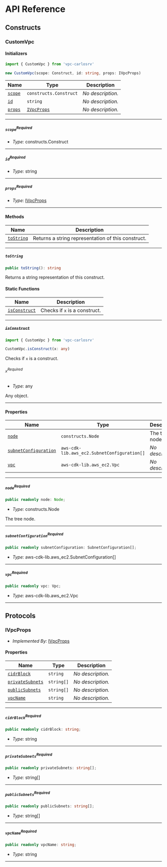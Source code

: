 # API Reference <a name="API Reference" id="api-reference"></a>

## Constructs <a name="Constructs" id="Constructs"></a>

### CustomVpc <a name="CustomVpc" id="vpc-carlosrv.CustomVpc"></a>

#### Initializers <a name="Initializers" id="vpc-carlosrv.CustomVpc.Initializer"></a>

```typescript
import { CustomVpc } from 'vpc-carlosrv'

new CustomVpc(scope: Construct, id: string, props: IVpcProps)
```

| **Name** | **Type** | **Description** |
| --- | --- | --- |
| <code><a href="#vpc-carlosrv.CustomVpc.Initializer.parameter.scope">scope</a></code> | <code>constructs.Construct</code> | *No description.* |
| <code><a href="#vpc-carlosrv.CustomVpc.Initializer.parameter.id">id</a></code> | <code>string</code> | *No description.* |
| <code><a href="#vpc-carlosrv.CustomVpc.Initializer.parameter.props">props</a></code> | <code><a href="#vpc-carlosrv.IVpcProps">IVpcProps</a></code> | *No description.* |

---

##### `scope`<sup>Required</sup> <a name="scope" id="vpc-carlosrv.CustomVpc.Initializer.parameter.scope"></a>

- *Type:* constructs.Construct

---

##### `id`<sup>Required</sup> <a name="id" id="vpc-carlosrv.CustomVpc.Initializer.parameter.id"></a>

- *Type:* string

---

##### `props`<sup>Required</sup> <a name="props" id="vpc-carlosrv.CustomVpc.Initializer.parameter.props"></a>

- *Type:* <a href="#vpc-carlosrv.IVpcProps">IVpcProps</a>

---

#### Methods <a name="Methods" id="Methods"></a>

| **Name** | **Description** |
| --- | --- |
| <code><a href="#vpc-carlosrv.CustomVpc.toString">toString</a></code> | Returns a string representation of this construct. |

---

##### `toString` <a name="toString" id="vpc-carlosrv.CustomVpc.toString"></a>

```typescript
public toString(): string
```

Returns a string representation of this construct.

#### Static Functions <a name="Static Functions" id="Static Functions"></a>

| **Name** | **Description** |
| --- | --- |
| <code><a href="#vpc-carlosrv.CustomVpc.isConstruct">isConstruct</a></code> | Checks if `x` is a construct. |

---

##### ~~`isConstruct`~~ <a name="isConstruct" id="vpc-carlosrv.CustomVpc.isConstruct"></a>

```typescript
import { CustomVpc } from 'vpc-carlosrv'

CustomVpc.isConstruct(x: any)
```

Checks if `x` is a construct.

###### `x`<sup>Required</sup> <a name="x" id="vpc-carlosrv.CustomVpc.isConstruct.parameter.x"></a>

- *Type:* any

Any object.

---

#### Properties <a name="Properties" id="Properties"></a>

| **Name** | **Type** | **Description** |
| --- | --- | --- |
| <code><a href="#vpc-carlosrv.CustomVpc.property.node">node</a></code> | <code>constructs.Node</code> | The tree node. |
| <code><a href="#vpc-carlosrv.CustomVpc.property.subnetConfiguration">subnetConfiguration</a></code> | <code>aws-cdk-lib.aws_ec2.SubnetConfiguration[]</code> | *No description.* |
| <code><a href="#vpc-carlosrv.CustomVpc.property.vpc">vpc</a></code> | <code>aws-cdk-lib.aws_ec2.Vpc</code> | *No description.* |

---

##### `node`<sup>Required</sup> <a name="node" id="vpc-carlosrv.CustomVpc.property.node"></a>

```typescript
public readonly node: Node;
```

- *Type:* constructs.Node

The tree node.

---

##### `subnetConfiguration`<sup>Required</sup> <a name="subnetConfiguration" id="vpc-carlosrv.CustomVpc.property.subnetConfiguration"></a>

```typescript
public readonly subnetConfiguration: SubnetConfiguration[];
```

- *Type:* aws-cdk-lib.aws_ec2.SubnetConfiguration[]

---

##### `vpc`<sup>Required</sup> <a name="vpc" id="vpc-carlosrv.CustomVpc.property.vpc"></a>

```typescript
public readonly vpc: Vpc;
```

- *Type:* aws-cdk-lib.aws_ec2.Vpc

---




## Protocols <a name="Protocols" id="Protocols"></a>

### IVpcProps <a name="IVpcProps" id="vpc-carlosrv.IVpcProps"></a>

- *Implemented By:* <a href="#vpc-carlosrv.IVpcProps">IVpcProps</a>


#### Properties <a name="Properties" id="Properties"></a>

| **Name** | **Type** | **Description** |
| --- | --- | --- |
| <code><a href="#vpc-carlosrv.IVpcProps.property.cidrBlock">cidrBlock</a></code> | <code>string</code> | *No description.* |
| <code><a href="#vpc-carlosrv.IVpcProps.property.privateSubnets">privateSubnets</a></code> | <code>string[]</code> | *No description.* |
| <code><a href="#vpc-carlosrv.IVpcProps.property.publicSubnets">publicSubnets</a></code> | <code>string[]</code> | *No description.* |
| <code><a href="#vpc-carlosrv.IVpcProps.property.vpcName">vpcName</a></code> | <code>string</code> | *No description.* |

---

##### `cidrBlock`<sup>Required</sup> <a name="cidrBlock" id="vpc-carlosrv.IVpcProps.property.cidrBlock"></a>

```typescript
public readonly cidrBlock: string;
```

- *Type:* string

---

##### `privateSubnets`<sup>Required</sup> <a name="privateSubnets" id="vpc-carlosrv.IVpcProps.property.privateSubnets"></a>

```typescript
public readonly privateSubnets: string[];
```

- *Type:* string[]

---

##### `publicSubnets`<sup>Required</sup> <a name="publicSubnets" id="vpc-carlosrv.IVpcProps.property.publicSubnets"></a>

```typescript
public readonly publicSubnets: string[];
```

- *Type:* string[]

---

##### `vpcName`<sup>Required</sup> <a name="vpcName" id="vpc-carlosrv.IVpcProps.property.vpcName"></a>

```typescript
public readonly vpcName: string;
```

- *Type:* string

---

